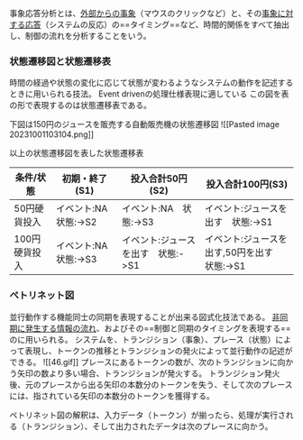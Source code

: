 事象応答分析とは、<u>外部からの事象</u>（マウスのクリックなど）と、その<u>事象に対する応答</u>（システムの反応）の==タイミング==など、時間的関係をすべて抽出し、制御の流れを分析することをいう。

### 状態遷移図と状態遷移表
時間の経過や状態の変化に応じて状態が変わるようなシステムの動作を記述するときに用いられる技法。
Event drivenの処理仕様表現に適している
この図を表の形で表現するのは状態遷移表である。

下図は150円のジュースを販売する自動販売機の状態遷移図
![[Pasted image 20231001103104.png]]

以上の状態遷移図を表した状態遷移表

| 条件/状態     | 初期・終了(S1)         | 投入合計50円(S2)                   | 投入合計100円(S3)                             |
| ------------- | ---------------------- | ---------------------------------- | --------------------------------------------- |
| 50円硬貨投入  | イベント:NA　状態:->S2 | イベント:NA　状態:->S3             | イベント:ジュースを出す　状態:->S1            |
| 100円硬貨投入 | イベント:NA　状態:->S3 | イベント:ジュースを出す　状態:->S1 | イベント:ジュースを出す,50円を出す　状態:->S1 | 


### ペトリネット図
並行動作する機能同士の同期を表現することが出来る図式化技法である。
<u>非同期に発生する情報の流れ</u>、およびその==制御と同期のタイミングを表現する==のに用いられる。
システムを、トランジション（事象）、プレース（状態）によって表現し、トークンの推移とトランジションの発火によって並行動作の記述ができる。
![[46.gif]]
プレースにあるトークンの数が、次のトランジションに向かう矢印の数より多い場合、トランジションが発火する。
トランジション発火後、元のプレースから出る矢印の本数分のトークンを失う、そして次のプレースには、指されている矢印の本数分のトークンを獲得する。

ペトリネット図の解釈は、入力データ（トークン）が揃ったら、処理が実行される（トランジション）、そして出力されたデータは次のプレースに向かう。